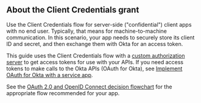 ## About the Client Credentials grant

Use the Client Credentials flow for server-side ("confidential") client apps with no end user. Typically, that means for machine-to-machine communication. In this scenario, your app needs to securely store its client ID and secret, and then exchange them with Okta for an access token.

This guide uses the Client Credentials flow with a [custom authorization server](/docs/concepts/auth-servers/#custom-authorization-server) to get access tokens for use with your APIs. If you need access tokens to make calls to the Okta APIs (OAuth for Okta), see [Implement OAuth for Okta with a service app](/docs/guides/implement-oauth-for-okta-serviceapp/main/).

See the [OAuth 2.0 and OpenID Connect decision flowchart](/docs/concepts/oauth-openid/#choosing-an-oauth-2-0-flow) for the appropriate flow recommended for your app.
